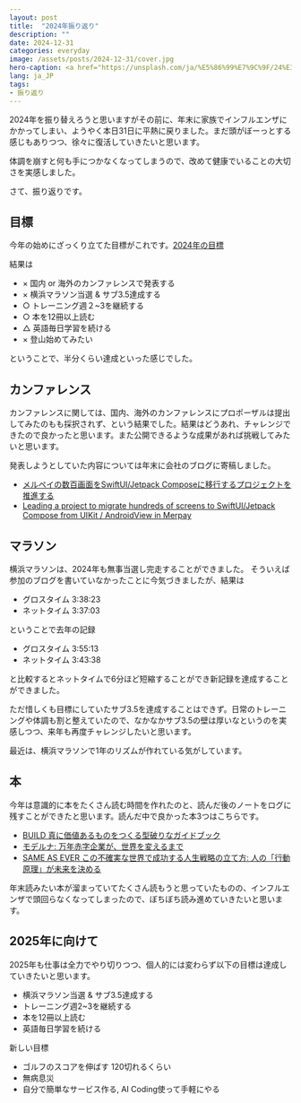 ```yaml
---
layout: post
title:  "2024年振り返り"
description: ""
date: 2024-12-31
categories: everyday
image: /assets/posts/2024-12-31/cover.jpg
hero-caption: <a href="https://unsplash.com/ja/%E5%86%99%E7%9C%9F/24%E3%81%A8%E3%81%84%E3%81%86%E6%95%B0%E5%AD%97%E3%81%AE3d%E3%83%AC%E3%83%B3%E3%83%80%E3%83%AA%E3%83%B3%E3%82%B0-fbxOCoFHVVk?utm_content=creditCopyText&utm_medium=referral&utm_source=unsplash">Unsplash</a>の<a href="https://unsplash.com/ja/@eyestetix?utm_content=creditCopyText&utm_medium=referral&utm_source=unsplash">Eyestetix Studio</a>が撮影した写真
lang: ja_JP
tags:
- 振り返り
---
```


2024年を振り替えろうと思いますがその前に、年末に家族でインフルエンザにかかってしまい、ようやく本日31日に平熱に戻りました。まだ頭がぼーっとする感じもありつつ、徐々に復活していきたいと思います。

体調を崩すと何も手につかなくなってしまうので、改めて健康でいることの大切さを実感しました。

さて、振り返りです。

## 目標

今年の始めにざっくり立てた目標がこれです。[2024年の目標](/everyday/2024/01/05/goals-for-2024.html)

結果は

- × 国内 or 海外のカンファレンスで発表する
- × 横浜マラソン当選 & サブ3.5達成する
- ○ トレーニング週２~3を継続する
- ○ 本を12冊以上読む
- △ 英語毎日学習を続ける
- × 登山始めてみたい

ということで、半分くらい達成といった感じでした。

## カンファレンス

カンファレンスに関しては、国内、海外のカンファレンスにプロポーザルは提出してみたのもも採択されず、という結果でした。結果はどうあれ、チャレンジできたので良かったと思います。また公開できるような成果があれば挑戦してみたいと思います。

発表しようとしていた内容については年末に会社のブログに寄稿しました。
- [メルペイの数百画面をSwiftUI/Jetpack Composeに移行するプロジェクトを推進する](https://engineering.mercari.com/blog/entry/20241221-leading-a-project-to-migrate-hundreds-of-screens-to-swiftui-jetpack-compose-from-uikit-androidview-in-merpay/)
- [Leading a project to migrate hundreds of screens to SwiftUI/Jetpack Compose from UIKit / AndroidView in Merpay](https://engineering.mercari.com/en/blog/entry/20241221-leading-a-project-to-migrate-hundreds-of-screens-to-swiftui-jetpack-compose-from-uikit-androidview-in-merpay/)

## マラソン

横浜マラソンは、2024年も無事当選し完走することができました。
そういえば参加のブログを書いていなかったことに今気づきましたが、結果は

- グロスタイム 3:38:23
- ネットタイム 3:37:03

ということで去年の記録

- グロスタイム 3:55:13
- ネットタイム 3:43:38

と比較するとネットタイムで6分ほど短縮することができ新記録を達成することができました。

ただ惜しくも目標にしていたサブ3.5を達成することはできず。日常のトレーニングや体調も割と整えていたので、なかなかサブ3.5の壁は厚いなというのを実感しつつ、来年も再度チャレンジしたいと思います。

最近は、横浜マラソンで1年のリズムが作れている気がしています。

## 本

今年は意識的に本をたくさん読む時間を作れたのと、読んだ後のノートをログに残すことができたと思います。読んだ中で良かった本3つはこちらです。

- [BUILD 真に価値あるものをつくる型破りなガイドブック](/reading/2024/02/11/build.html)
- [モデルナ: 万年赤字企業が、世界を変えるまで](/reading/2024/11/04/the-messenger-moderna.html)
- [SAME AS EVER この不確実な世界で成功する人生戦略の立て方: 人の「行動原理」が未来を決める](/reading/2024/12/01/same-as-ever.html)

年末読みたい本が溜まっていてたくさん読もうと思っていたものの、インフルエンザで頭回らなくなってしまったので、ぼちぼち読み進めていきたいと思います。


## 2025年に向けて

2025年も仕事は全力でやり切りつつ、個人的には変わらず以下の目標は達成していきたいと思います。

- 横浜マラソン当選 & サブ3.5達成する
- トレーニング週2~3を継続する
- 本を12冊以上読む
- 英語毎日学習を続ける

新しい目標

- ゴルフのスコアを伸ばす 120切れるくらい
- 無病息災
- 自分で簡単なサービス作る, AI Coding使って手軽にやる